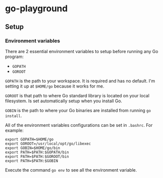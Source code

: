 # go-playground

## Setup

### Environment variables
There are 2 essential environment variables to setup before running any Go program:
- `GOPATH`
- `GOROOT`

`GOPATH` is the path to your workspace. It is required and has no default. 
I'm setting it up at `$HOME/go` because it works for me.

`GOROOT` is that path to where Go standard library is located on your local filesystem.
Is set automatically setup when you install Go.

`GOBIN` is the path to where your Go binaries are installed from running `go install`.

All of the environment variables configurations can be set in `.bashrc`. For example:
```
export GOPATH=$HOME/go
export GOROOT=/usr/local/opt/go/libexec
export GOBIN=$HOME/go/bin
export PATH=$PATH:$GOPATH/bin
export PATH=$PATH:$GOROOT/bin
export PATH=$PATH:$GOBIN
```

Execute the command `go env` to see all the environment variable.
